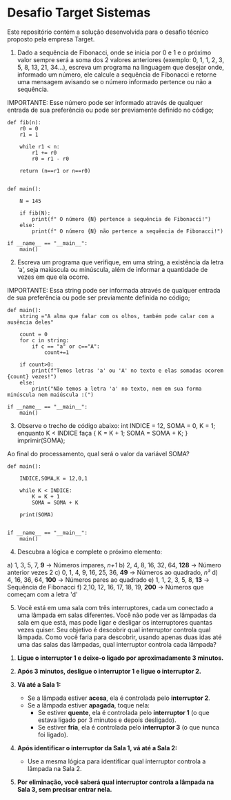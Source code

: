 # Desafio Target Sistemas

Este repositório contém a solução desenvolvida para o desafio técnico proposto pela empresa Target.

1) Dado a sequência de Fibonacci, onde se inicia por 0 e 1 e o próximo valor sempre será a soma dos 2 valores anteriores 
(exemplo: 0, 1, 1, 2, 3, 5, 8, 13, 21, 34...), escreva um programa na linguagem que desejar onde, informado um número, 
ele calcule a sequência de Fibonacci e retorne uma mensagem avisando se o número informado pertence ou não a sequência.

IMPORTANTE: Esse número pode ser informado através de qualquer entrada de sua preferência ou pode ser previamente definido no código;

```
def fib(n):
    r0 = 0
    r1 = 1

    while r1 < n:
        r1 += r0
        r0 = r1 - r0
    
    return (n==r1 or n==r0)


def main():

    N = 145

    if fib(N):
        print(f" O número {N} pertence a sequência de Fibonacci!")
    else:
        print(f" O número {N} não pertence a sequência de Fibonacci!")

if __name__ == "__main__":
    main()
```

2) Escreva um programa que verifique, em uma string, a existência da letra ‘a’, seja 
maiúscula ou minúscula, além de informar a quantidade de vezes em que ela ocorre.

IMPORTANTE: Essa string pode ser informada através de qualquer entrada de sua preferência ou pode ser previamente definida no código;

```
def main():
    string ="A alma que falar com os olhos, também pode calar com a ausência deles"

    count = 0
    for c in string:
        if c == "a" or c=="A":
            count+=1

    if count>0:
        print(f"Temos letras 'a' ou 'A' no texto e elas somadas ocorem {count} vezes!")
    else:
        print("Não temos a letra 'a' no texto, nem em sua forma minúscula nem maiúscula :(")

if __name__ == "__main__":
    main()

```

3) Observe o trecho de código abaixo: int INDICE = 12, 
SOMA = 0, K = 1; enquanto K < INDICE faça { K = K + 1; SOMA = SOMA + K; } imprimir(SOMA);

Ao final do processamento, qual será o valor da variável SOMA?

```
def main():

    INDICE,SOMA,K = 12,0,1
    
    while K < INDICE:
        K = K + 1
        SOMA = SOMA + K

    print(SOMA)


if __name__ == "__main__":
    main()
```

4) Descubra a lógica e complete o próximo elemento:

a) 1, 3, 5, 7, **9**
-> Números impares, *n+1*
b) 2, 4, 8, 16, 32, 64, **128**
-> Número anterior vezes 2
c) 0, 1, 4, 9, 16, 25, 36, **49**
-> Números ao quadrado, *n²*
d) 4, 16, 36, 64, **100**
-> Números pares ao quadrado
e) 1, 1, 2, 3, 5, 8, **13**
-> Sequência de Fibonacci
f) 2,10, 12, 16, 17, 18, 19, **200**
-> Números que começam com a letra 'd'

5) Você está em uma sala com três interruptores, cada um conectado a uma lâmpada em salas diferentes. 
Você não pode ver as lâmpadas da sala em que está, mas pode ligar e desligar os interruptores quantas 
vezes quiser. Seu objetivo é descobrir qual interruptor controla qual lâmpada. Como você faria para 
descobrir, usando apenas duas idas até uma das salas das lâmpadas, qual interruptor controla cada lâmpada?  

1. **Ligue o interruptor 1 e deixe-o ligado por aproximadamente 3 minutos.**

2. **Após 3 minutos, desligue o interruptor 1 e ligue o interruptor 2.**

3. **Vá até a Sala 1:**
   - Se a lâmpada estiver **acesa**, ela é controlada pelo **interruptor 2**.
   - Se a lâmpada estiver **apagada**, toque nela:
     - Se estiver **quente**, ela é controlada pelo **interruptor 1** (o que estava ligado por 3 minutos e depois desligado).
     - Se estiver **fria**, ela é controlada pelo **interruptor 3** (o que nunca foi ligado).

4. **Após identificar o interruptor da Sala 1, vá até a Sala 2:**
   - Use a mesma lógica para identificar qual interruptor controla a lâmpada na Sala 2.

5. **Por eliminação, você saberá qual interruptor controla a lâmpada na Sala 3, sem precisar entrar nela.**

   